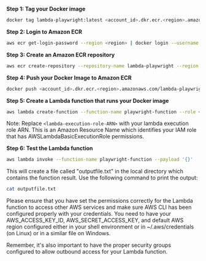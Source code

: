 **Step 1: Tag your Docker image**

```bash
docker tag lambda-playwright:latest <account_id>.dkr.ecr.<region>.amazonaws.com/lambda-playwright:latest
```

**Step 2: Login to Amazon ECR**

```bash
aws ecr get-login-password --region <region> | docker login --username AWS --password-stdin <account_id>.dkr.ecr.<region>.amazonaws.com
```

**Step 3: Create an Amazon ECR repository**

```bash
aws ecr create-repository --repository-name lambda-playwright --region <region>
```

**Step 4: Push your Docker Image to Amazon ECR**

```bash
docker push <account_id>.dkr.ecr.<region>.amazonaws.com/lambda-playwright:latest
```

**Step 5: Create a Lambda function that runs your Docker image**

```bash
aws lambda create-function --function-name playwright-function --role <lambda-execution-role-ARN> --package-type Image --code ImageUri=<account_id>.dkr.ecr.<region>.amazonaws.com/lambda-playwright:latest --region <region> --timeout 900
```

Note: Replace `<lambda-execution-role-ARN>` with your lambda execution role ARN. This is an Amazon Resource Name which identifies your IAM role that has AWSLambdaBasicExecutionRole permissions.

**Step 6: Test the Lambda function**

```bash
aws lambda invoke --function-name playwright-function --payload '{}'
```

This will create a file called "outputfile.txt" in the local directory which contains the function result. Use the following command to print the output:

```bash
cat outputfile.txt
```

Please ensure that you have set the permissions correctly for the Lambda function to access other AWS services and make sure AWS CLI has been configured properly with your credentials. You need to have your AWS_ACCESS_KEY_ID, AWS_SECRET_ACCESS_KEY, and default AWS region configured either in your shell environment or in ~/.aws/credentials (on Linux) or in a similar file on Windows.

Remember, it's also important to have the proper security groups configured to allow outbound access for your Lambda function.
